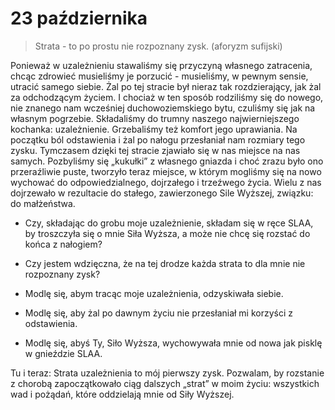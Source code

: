 
# 23 października

> Strata - to po prostu nie rozpoznany zysk. (aforyzm sufijski)

Ponieważ w uzależnieniu stawaliśmy się przyczyną własnego zatracenia, chcąc zdrowieć musieliśmy je porzucić - musieliśmy, w pewnym sensie, utracić samego siebie. Żal po tej stracie był nieraz tak rozdzierający, jak żal za odchodzącym życiem. I chociaż w ten sposób rodziliśmy się do nowego, nie znanego nam wcześniej duchowoziemskiego bytu, czuliśmy się jak na własnym pogrzebie. Składaliśmy do trumny naszego najwierniejszego kochanka: uzależnienie. Grzebaliśmy też komfort jego uprawiania. Na początku ból odstawienia i żal po nałogu przesłaniał nam rozmiary tego zysku. Tymczasem dzięki tej stracie zjawiało się w nas miejsce na nas samych. Pozbyliśmy się „kukułki” z własnego gniazda i choć zrazu było ono przeraźliwie puste, tworzyło teraz miejsce, w którym mogliśmy się na nowo wychować do odpowiedzialnego, dojrzałego i trzeźwego życia. Wielu z nas dojrzewało w rezultacie do stałego, zawierzonego Sile Wyższej, związku: do małżeństwa.

- Czy, składając do grobu moje uzależnienie, składam się w ręce SLAA, by troszczyła się o mnie Siła Wyższa, a może nie chcę się rozstać do końca z nałogiem?
- Czy jestem wdzięczna, że na tej drodze każda strata to dla mnie nie rozpoznany zysk?

- Modlę się, abym tracąc moje uzależnienia, odzyskiwała siebie.
- Modlę się, aby żal po dawnym życiu nie przesłaniał mi korzyści z odstawienia.
- Modlę się, abyś Ty, Siło Wyższa, wychowywała mnie od nowa jak pisklę w gnieździe SLAA.

Tu i teraz: Strata uzależnienia to mój pierwszy zysk. Pozwalam, by rozstanie z chorobą zapoczątkowało ciąg dalszych „strat” w moim życiu: wszystkich wad i pożądań, które oddzielają mnie od Siły Wyższej.
